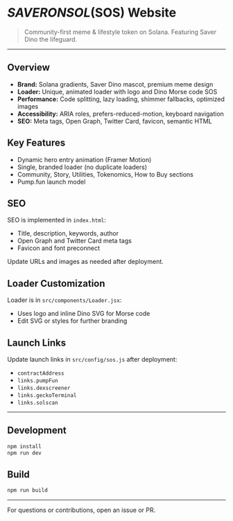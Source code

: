 # $SAVER ON SOL ($SOS) Website

> Community-first meme & lifestyle token on Solana. Featuring Saver Dino the lifeguard.

---

## Overview

- **Brand:** Solana gradients, Saver Dino mascot, premium meme design
- **Loader:** Unique, animated loader with logo and Dino Morse code SOS
- **Performance:** Code splitting, lazy loading, shimmer fallbacks, optimized images
- **Accessibility:** ARIA roles, prefers-reduced-motion, keyboard navigation
- **SEO:** Meta tags, Open Graph, Twitter Card, favicon, semantic HTML

## Key Features

- Dynamic hero entry animation (Framer Motion)
- Single, branded loader (no duplicate loaders)
- Community, Story, Utilities, Tokenomics, How to Buy sections
- Pump.fun launch model

## SEO

SEO is implemented in `index.html`:
- Title, description, keywords, author
- Open Graph and Twitter Card meta tags
- Favicon and font preconnect

Update URLs and images as needed after deployment.

## Loader Customization

Loader is in `src/components/Loader.jsx`:
- Uses logo and inline Dino SVG for Morse code
- Edit SVG or styles for further branding

## Launch Links

Update launch links in `src/config/sos.js` after deployment:
- `contractAddress`
- `links.pumpFun`
- `links.dexscreener`
- `links.geckoTerminal`
- `links.solscan`

---

## Development

```bash
npm install
npm run dev
```

## Build

```bash
npm run build
```

---

For questions or contributions, open an issue or PR.
